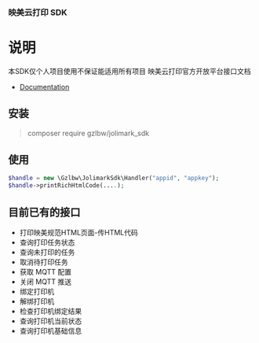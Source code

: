 ### 映美云打印 SDK

# 说明
本SDK仅个人项目使用不保证能适用所有项目
映美云打印官方开放平台接口文档
- [Documentation](http://open.jolimark.com/doc/)

## 安装
> composer require gzlbw/jolimark_sdk 

## 使用
```php
$handle = new \Gzlbw\JolimarkSdk\Handler("appid", "appkey");
$handle->printRichHtmlCode(....);
```

## 目前已有的接口
- 打印映美规范HTML页面-传HTML代码
- 查询打印任务状态
- 查询未打印的任务
- 取消待打印任务
- 获取 MQTT 配置
- 关闭 MQTT 推送
- 绑定打印机
- 解绑打印机
- 检查打印机绑定结果
- 查询打印机当前状态
- 查询打印机基础信息
